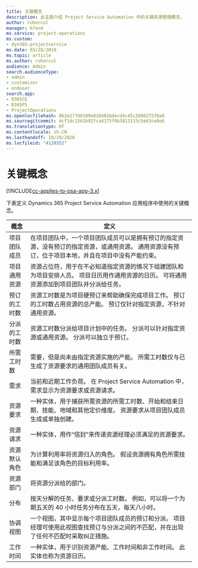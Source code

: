 ```yaml
---
title: 关键概念
description: 此主题介绍 Project Service Automation 中的关键资源管理概念。
author: ruhercul
manager: kfend
ms.service: project-operations
ms.custom:
- dyn365-projectservice
ms.date: 03/28/2019
ms.topic: article
ms.author: ruhercul
audience: Admin
search.audienceType:
- admin
- customizer
- enduser
search.app:
- D365CE
- D365PS
- ProjectOperations
ms.openlocfilehash: 862e277d8109e810401bdecd4c45c2696275f8a8
ms.sourcegitcommit: 4cf1dc1561b92fca4175f0b3813133c5e63ce8e6
ms.translationtype: HT
ms.contentlocale: zh-CN
ms.lasthandoff: 10/28/2020
ms.locfileid: "4120352"
---
```

# <a name="key-concepts"></a>关键概念

[!INCLUDE[cc-applies-to-psa-app-3.x](../includes/cc-applies-to-psa-app-3x.md)]

下表定义 Dynamics 365 Project Service Automation 应用程序中使用的关键概念。

| 概念                    | 定义 |
|----------------------------|------------|
| 项目团队成员        | 在项目团队中，一个项目团队成员可以是拥有预订的指定资源，没有预订的指定资源，或通用资源。 通用资源没有预订，位于项目本地，并且在项目中没有产能约束。 |
| 项目通用资源   | 资源占位符，用于在不必知道指定资源的情况下组建团队和为项目安排人员。 项目日历用作通用资源的日历。 可将通用资源添加到项目团队并分派给任务。 |
| 预订的工时数               | 资源工时数是为项目硬预订来帮助确保完成项目工作。 预订的工时数占用资源的总产能。 预订仅针对指定资源，不针对通用资源。 |
| 分派的工时数             | 资源工时数分派给项目计划中的任务。 分派可以针对指定资源或通用资源。 分派可以独立于预订。 |
| 所需工时数             | 需要，但是尚未由指定资源实施的产能。 所需工时数仅与已生成了资源要求的通用团队成员有关。 |
| 需求                     | 当前和近期工作负荷。 在 Project Service Automation 中，需求显示为资源要求或资源请求。 |
| 资源要求       | 一种实体，用于捕获所需资源的所需工时数、开始和结束日期、技能、地域和其他定价维度。 资源要求从项目团队成员生成或单独创建。 |
| 资源请求           | 一种实体，用作“信封”来传递资源经理必须满足的资源要求。 |
| 资源默认角色      | 为计算利用率将资源归入的角色。 假设资源拥有角色所需技能和满足该角色的目标利用率。 |
| 资源部门 | 将资源分派给的部门。 |
| 分布                    | 按天分解的任务、要求或分派工时数。 例如，可以将一个为期五天的 40 小时任务分布在五天，每天八小时。 |
| 协调视图        | 一个视图，其中显示每个项目团队成员的预订和分派。 项目经理可使用此视图查找预订与分派之间的不匹配，并在出现了任何不匹配时采取纠正措施。 |
| 工作时间                 | 一种实体，用于识别资源产能、工作时间和非工作时间。 此实体也称为资源日历。 |
